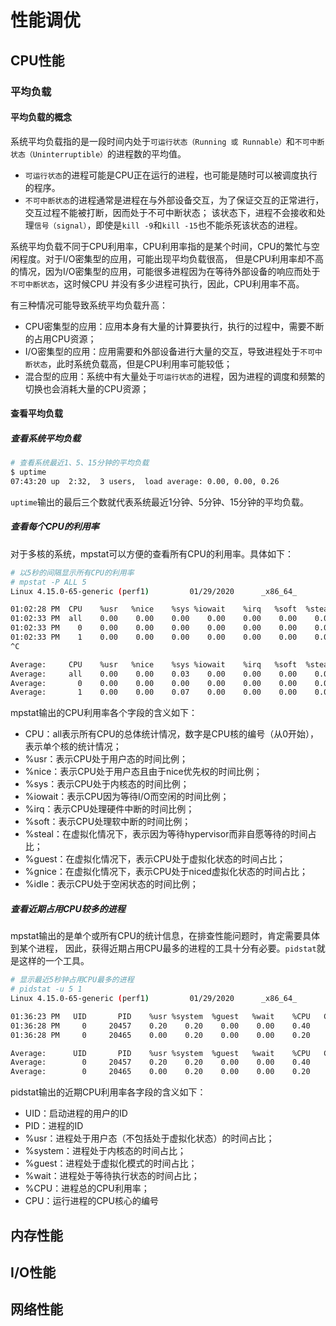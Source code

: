 <link rel="stylesheet" type="text/css" href="/auto-number.css">

# 性能调优

## CPU性能

### 平均负载

#### 平均负载的概念

系统平均负载指的是一段时间内处于`可运行状态（Running 或 Runnable）`和`不可中断状态（Uninterruptible）`的进程数的平均值。


* `可运行状态`的进程可能是CPU正在运行的进程，也可能是随时可以被调度执行的程序。
* `不可中断状态`的进程通常是进程在与外部设备交互，为了保证交互的正常进行，交互过程不能被打断，因而处于不可中断状态；
该状态下，进程不会接收和处理`信号（signal）`，即使是`kill -9`和`kill -15`也不能杀死该状态的进程。

系统平均负载不同于CPU利用率，CPU利用率指的是某个时间，CPU的繁忙与空闲程度。对于I/O密集型的应用，可能出现平均负载很高，
但是CPU利用率却不高的情况，因为I/O密集型的应用，可能很多进程因为在等待外部设备的响应而处于`不可中断状态`，这时候CPU
并没有多少进程可执行，因此，CPU利用率不高。


有三种情况可能导致系统平均负载升高：
* CPU密集型的应用：应用本身有大量的计算要执行，执行的过程中，需要不断的占用CPU资源；
* I/O密集型的应用：应用需要和外部设备进行大量的交互，导致进程处于`不可中断状态`，此时系统负载高，但是CPU利用率可能较低；
* 混合型的应用：系统中有大量处于`可运行状态`的进程，因为进程的调度和频繁的切换也会消耗大量的CPU资源；

#### 查看平均负载

##### 查看系统平均负载

```bash
# 查看系统最近1、5、15分钟的平均负载
$ uptime
07:43:20 up  2:32,  3 users,  load average: 0.00, 0.00, 0.26
```
`uptime`输出的最后三个数就代表系统最近1分钟、5分钟、15分钟的平均负载。

##### 查看每个CPU的利用率

对于多核的系统，mpstat可以方便的查看所有CPU的利用率。具体如下：

```bash
# 以5秒的间隔显示所有CPU的利用率
# mpstat -P ALL 5
Linux 4.15.0-65-generic (perf1)         01/29/2020      _x86_64_        (2 CPU)

01:02:28 PM  CPU    %usr   %nice    %sys %iowait    %irq   %soft  %steal  %guest  %gnice   %idle
01:02:33 PM  all    0.00    0.00    0.00    0.00    0.00    0.00    0.00    0.00    0.00  100.00
01:02:33 PM    0    0.00    0.00    0.00    0.00    0.00    0.00    0.00    0.00    0.00  100.00
01:02:33 PM    1    0.00    0.00    0.00    0.00    0.00    0.00    0.00    0.00    0.00  100.00
^C

Average:     CPU    %usr   %nice    %sys %iowait    %irq   %soft  %steal  %guest  %gnice   %idle
Average:     all    0.00    0.00    0.03    0.00    0.00    0.00    0.00    0.00    0.00   99.97
Average:       0    0.00    0.00    0.00    0.00    0.00    0.00    0.00    0.00    0.00  100.00
Average:       1    0.00    0.00    0.07    0.00    0.00    0.00    0.00    0.00    0.00   99.93
```
mpstat输出的CPU利用率各个字段的含义如下：
* CPU：all表示所有CPU的总体统计情况，数字是CPU核的编号（从0开始），表示单个核的统计情况；
* %usr：表示CPU处于用户态的时间比例；
* %nice：表示CPU处于用户态且由于nice优先权的时间比例；
* %sys：表示CPU处于内核态的时间比例；
* %iowait：表示CPU因为等待I/O而空闲的时间比例；
* %irq：表示CPU处理硬件中断的时间比例；
* %soft：表示CPU处理软中断的时间比例；
* %steal：在虚拟化情况下，表示因为等待hypervisor而非自愿等待的时间占比；
* %guest：在虚拟化情况下，表示CPU处于虚拟化状态的时间占比；
* %gnice：在虚拟化情况下，表示CPU处于niced虚拟化状态的时间占比；
* %idle：表示CPU处于空闲状态的时间比例；

##### 查看近期占用CPU较多的进程

mpstat输出的是单个或所有CPU的统计信息，在排查性能问题时，肯定需要具体到某个进程，
因此，获得近期占用CPU最多的进程的工具十分有必要。`pidstat`就是这样的一个工具。

```bash
# 显示最近5秒钟占用CPU最多的进程
# pidstat -u 5 1
Linux 4.15.0-65-generic (perf1)         01/29/2020      _x86_64_        (2 CPU)

01:36:23 PM   UID       PID    %usr %system  %guest   %wait    %CPU   CPU  Command
01:36:28 PM     0     20457    0.20    0.20    0.00    0.00    0.40     0  top
01:36:28 PM     0     20465    0.00    0.20    0.00    0.00    0.20     1  pidstat

Average:      UID       PID    %usr %system  %guest   %wait    %CPU   CPU  Command
Average:        0     20457    0.20    0.20    0.00    0.00    0.40     -  top
Average:        0     20465    0.00    0.20    0.00    0.00    0.20     -  pidstat
```
pidstat输出的近期CPU利用率各字段的含义如下：
* UID：启动进程的用户的ID
* PID：进程的ID
* %usr：进程处于用户态（不包括处于虚拟化状态）的时间占比；
* %system：进程处于内核态的时间占比；
* %guest：进程处于虚拟化模式的时间占比；
* %wait：进程处于等待执行状态的时间占比；
* %CPU：进程总的CPU利用率；
* CPU：运行进程的CPU核心的编号


## 内存性能

## I/O性能

## 网络性能
